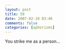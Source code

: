 ```yaml
---
layout: post
title: 59
date: 2007-02-18 03:46
comments: false
categories: [aphorisms]
---
```


You strike me as a person...
